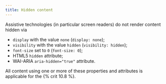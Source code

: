 ```yaml
---
title: Hidden content
---
```


Assistive technologies (in particular screen readers) do not render content hidden via

- `display` with the value `none` (`display: none`);
- `visibility` with the value `hidden` (`visibility: hidden`);
- `font-size` set to `0` (`font-size: 0`);
- HTML5 `hidden` attribute;
- WAI-ARIA `aria-hidden="true"` attribute.

All content using one or more of these properties and attributes is applicable for the {% crit 10.8 %}.
